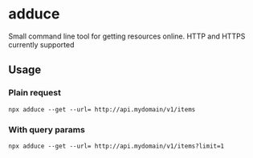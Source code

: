 # adduce
Small command line tool for getting resources online. HTTP and HTTPS currently supported

## Usage
### Plain request
`npx adduce --get --url= http://api.mydomain/v1/items`

### With query params
`npx adduce --get --url= http://api.mydomain/v1/items?limit=1`
